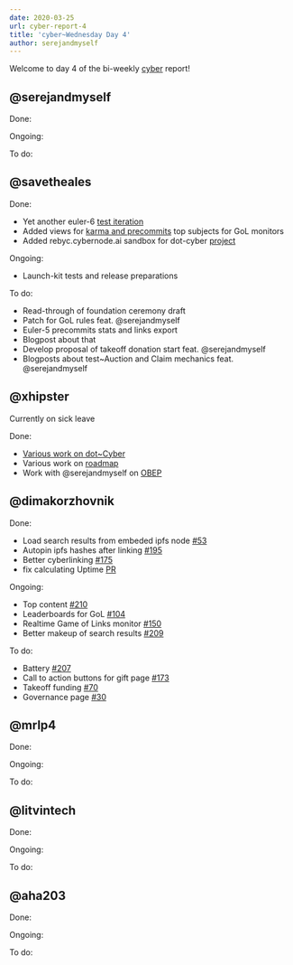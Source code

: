```yaml
---
date: 2020-03-25
url: cyber-report-4
title: 'cyber~Wednesday Day 4'
author: serejandmyself
---
```


Welcome to day 4 of the bi-weekly [cyber](https://cyber.page/) report!

## @serejandmyself

Done:

Ongoing:

To do:

## @savetheales

Done:

- Yet another euler-6 [test iteration](https://github.com/cybercongress/go-cyber/pull/474/files)
- Added views for [karma and precommits](https://github.com/cybercongress/cyberindex/commit/b08052a745fa8fad039cda6e77bf2df1b298c6b8) top subjects for GoL monitors
- Added rebyc.cybernode.ai sandbox for dot-cyber [project](https://github.com/cybercongress/dot-cyber/issues/182)


Ongoing:

- Launch-kit tests and release preparations

To do:

- Read-through of foundation ceremony draft
- Patch for GoL rules feat. @serejandmyself
- Euler-5 precommits stats and links export
- Blogpost about that
- Develop proposal of takeoff donation start feat. @serejandmyself
- Blogposts about test~Auction and Claim mechanics feat. @serejandmyself

## @xhipster

Currently on sick leave

Done: 

- [Various work on dot~Cyber](https://github.com/cybercongress/dot-cyber)
- Various work on [roadmap](https://github.com/orgs/cybercongress/projects/2)
- Work with @serejandmyself on [OBEP](https://github.com/cybercongress/congress/issues/307)

## @dimakorzhovnik

Done:

- Load search results from embeded ipfs node [#53](https://github.com/cybercongress/dot-cyber/pull/212)
- Autopin ipfs hashes after linking [#195](https://github.com/cybercongress/dot-cyber/pull/212)
- Better cyberlinking [#175](https://github.com/cybercongress/dot-cyber/pull/212)
- fix calculating Uptime [PR](https://github.com/cybercongress/dot-cyber/pull/220)

Ongoing:

- Top content [#210](https://github.com/cybercongress/dot-cyber/pull/221)
- Leaderboards for GoL [#104](https://github.com/cybercongress/dot-cyber/pull/221)
- Realtime Game of Links monitor [#150](https://github.com/cybercongress/dot-cyber/pull/221)
- Better makeup of search results [#209](https://github.com/cybercongress/dot-cyber/issues/209)


To do:

- Battery [#207](https://github.com/cybercongress/dot-cyber/issues/207)
- Call to action buttons for gift page [#173](https://github.com/cybercongress/dot-cyber/issues/173)
- Takeoff funding [#70](https://github.com/cybercongress/dot-cyber/issues/70)
- Governance page [#30](https://github.com/cybercongress/dot-cyber/issues/30)

## @mrlp4

Done:

Ongoing:

To do:

## @litvintech

Done:

Ongoing:

To do:

## @aha203

Done:

Ongoing:

To do:
